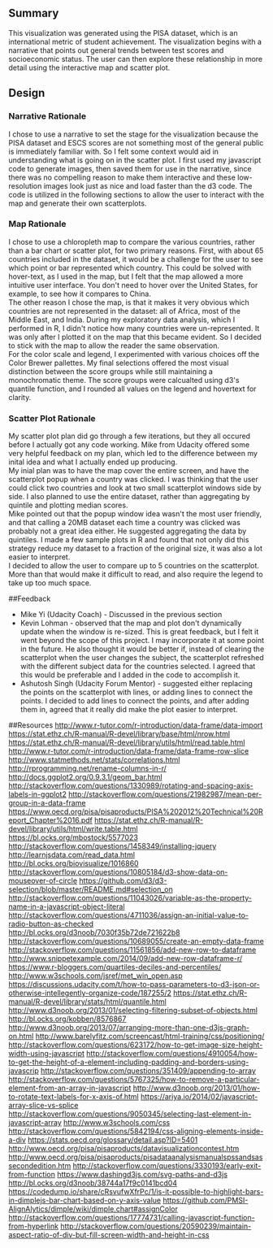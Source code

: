 ## Summary  
This visualization was generated using the PISA dataset, which is an international metric of student achievement. The visualization begins with a narrative that points out general trends between test scores and socioeconomic status. The user can then explore these relationship in more detail using the interactive map and scatter plot.

## Design  
### Narrative Rationale
I chose to use a narrative to set the stage for the visualization because the PISA dataset and ESCS scores are not something most of the general public is immediately familiar with. So I felt some context would aid in understanding what is going on in the scatter plot. I first used my javascript code to generate images, then saved them for use in the narrative, since there was no compelling reason to make them interactive and these low-resolution images look just as nice and load faster than the d3 code. The code is utilized in the following sections to allow the user to interact with the map and generate their own scatterplots.
### Map Rationale  
I chose to use a chloropleth map to compare the various countries, rather than a bar chart or scatter plot, for two primary reasons. First, with about 65 countries included in the dataset, it would be a challenge for the user to see which point or bar represented which country. This could be solved with hover-text, as I used in the map, but I felt that the map allowed a more intuitive user interface. You don't need to hover over the United States, for example, to see how it compares to China.  
The other reason I chose the map, is that it makes it very obvious which countries are not represented in the dataset: all of Africa, most of the Middle East, and India. During my exploratory data analysis, which I performed in R, I didn't notice how many countries were un-represented. It was only after I plotted it on the map that this became evident. So I decided to stick with the map to allow the reader the same observation.  
For the color scale and legend, I experimented with various choices off the Color Brewer pallettes. My final selections offered the most visual distinction between the score groups while still maintaining a monochromatic theme. The score groups were calcualted using d3's quantile function, and I rounded all values on the legend and hovertext for clarity.
### Scatter Plot Rationale
My scatter plot plan did go through a few iterations, but they all occured before I actually got any code working. Mike from Udacity offered some very helpful feedback on my plan, which led to the difference between my inital idea and what I actually ended up producing.  
My inial plan was to have the map cover the entire screen, and have the scatterplot popup when a country was clicked. I was thinking that the user could click two countries and look at two small scatterplot windows side by side. I also planned to use the entire dataset, rather than aggregating by quintile and plotting median scores.  
Mike pointed out that the popup window idea wasn't the most user friendly, and that calling a 20MB dataset each time a country was clicked was probably not a great idea either. He suggested aggregating the data by quintiles. I made a few sample plots in R and found that not only did this strategy reduce my dataset to a fraction of the original size, it was also a lot easier to interpret.  
I decided to allow the user to compare up to 5 countries on the scatterplot. More than that would make it difficult to read, and also require the legend to take up too much space.

##Feedback
* Mike Yi (Udacity Coach) - Discussed in the previous section
* Kevin Lohman - observed that the map and plot don't dynamically update when the window is re-sized. This is great feedback, but I felt it went beyond the scope of this project. I may incorporate it at some point in the future. He also thought it would be better if, instead of clearing the scatterplot when the user changes the subject, the scatterplot refreshed with the different subject data for the countries selected. I agreed that this would be preferable and I added in the code to accomplish it.
* Ashutosh Singh (Udacity Forum Mentor) - suggested either replacing the points on the scatterplot with lines, or adding lines to connect the points. I decided to add lines to connect the points, and after adding them in, agreed that it really did make the plot easier to interpret.


##Resources
http://www.r-tutor.com/r-introduction/data-frame/data-import
https://stat.ethz.ch/R-manual/R-devel/library/base/html/nrow.html
https://stat.ethz.ch/R-manual/R-devel/library/utils/html/read.table.html
http://www.r-tutor.com/r-introduction/data-frame/data-frame-row-slice
http://www.statmethods.net/stats/correlations.html
http://rprogramming.net/rename-columns-in-r/
http://docs.ggplot2.org/0.9.3.1/geom_bar.html
http://stackoverflow.com/questions/1330989/rotating-and-spacing-axis-labels-in-ggplot2
http://stackoverflow.com/questions/21982987/mean-per-group-in-a-data-frame
https://www.oecd.org/pisa/pisaproducts/PISA%202012%20Technical%20Report_Chapter%2016.pdf
https://stat.ethz.ch/R-manual/R-devel/library/utils/html/write.table.html
https://bl.ocks.org/mbostock/5577023
http://stackoverflow.com/questions/1458349/installing-jquery
http://learnjsdata.com/read_data.html
http://bl.ocks.org/biovisualize/1016860
http://stackoverflow.com/questions/10805184/d3-show-data-on-mouseover-of-circle
https://github.com/d3/d3-selection/blob/master/README.md#selection_on
http://stackoverflow.com/questions/11043026/variable-as-the-property-name-in-a-javascript-object-literal
http://stackoverflow.com/questions/4711036/assign-an-initial-value-to-radio-button-as-checked
http://bl.ocks.org/d3noob/7030f35b72de721622b8
http://stackoverflow.com/questions/10689055/create-an-empty-data-frame
http://stackoverflow.com/questions/11561856/add-new-row-to-dataframe
http://www.snippetexample.com/2014/09/add-new-row-dataframe-r/
https://www.r-bloggers.com/quartiles-deciles-and-percentiles/
http://www.w3schools.com/jsref/met_win_open.asp
https://discussions.udacity.com/t/how-to-pass-parameters-to-d3-json-or-otherwise-intellegently-organize-code/187255/2
https://stat.ethz.ch/R-manual/R-devel/library/stats/html/quantile.html
http://www.d3noob.org/2013/01/selecting-filtering-subset-of-objects.html
http://bl.ocks.org/kobben/8576867
http://www.d3noob.org/2013/07/arranging-more-than-one-d3js-graph-on.html
http://www.barelyfitz.com/screencast/html-training/css/positioning/
http://stackoverflow.com/questions/623172/how-to-get-image-size-height-width-using-javascript
http://stackoverflow.com/questions/4910054/how-to-get-the-height-of-a-element-including-padding-and-borders-using-javascrip
http://stackoverflow.com/questions/351409/appending-to-array
http://stackoverflow.com/questions/5767325/how-to-remove-a-particular-element-from-an-array-in-javascript
http://www.d3noob.org/2013/01/how-to-rotate-text-labels-for-x-axis-of.html
https://ariya.io/2014/02/javascript-array-slice-vs-splice
http://stackoverflow.com/questions/9050345/selecting-last-element-in-javascript-array
http://www.w3schools.com/css
http://stackoverflow.com/questions/5842194/css-aligning-elements-inside-a-div
https://stats.oecd.org/glossary/detail.asp?ID=5401
http://www.oecd.org/pisa/pisaproducts/datavisualizationcontest.htm
http://www.oecd.org/pisa/pisaproducts/pisadataanalysismanualspssandsassecondedition.htm
http://stackoverflow.com/questions/3330193/early-exit-from-function
https://www.dashingd3js.com/svg-paths-and-d3js
http://bl.ocks.org/d3noob/38744a17f9c0141bcd04
https://codedump.io/share/cRsvufwXfrPc/1/is-it-possible-to-highlight-bars-in-dimplejs-bar-chart-based-on-y-axis-value
https://github.com/PMSI-AlignAlytics/dimple/wiki/dimple.chart#assignColor
http://stackoverflow.com/questions/17774731/calling-javascript-function-from-hyperlink
http://stackoverflow.com/questions/20590239/maintain-aspect-ratio-of-div-but-fill-screen-width-and-height-in-css
